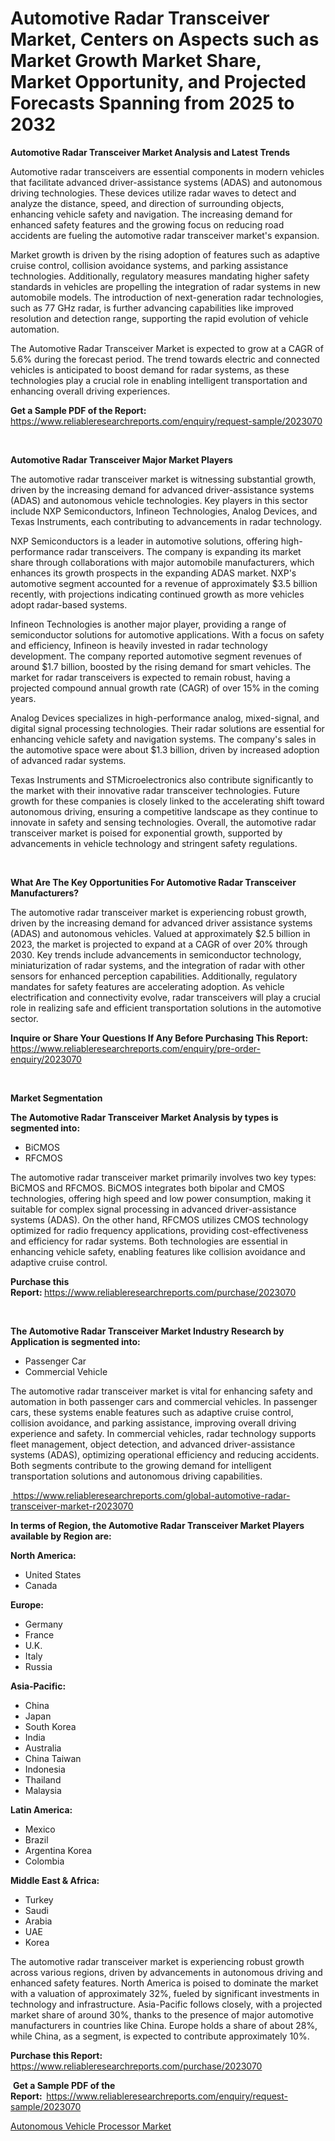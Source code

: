 <p><h1>Automotive Radar Transceiver Market, Centers on Aspects such as Market Growth Market Share, Market Opportunity, and Projected Forecasts Spanning from 2025 to 2032</h1></p><p><strong>Automotive Radar Transceiver Market Analysis and Latest Trends</strong></p>
<p><p>Automotive radar transceivers are essential components in modern vehicles that facilitate advanced driver-assistance systems (ADAS) and autonomous driving technologies. These devices utilize radar waves to detect and analyze the distance, speed, and direction of surrounding objects, enhancing vehicle safety and navigation. The increasing demand for enhanced safety features and the growing focus on reducing road accidents are fueling the automotive radar transceiver market's expansion.</p><p>Market growth is driven by the rising adoption of features such as adaptive cruise control, collision avoidance systems, and parking assistance technologies. Additionally, regulatory measures mandating higher safety standards in vehicles are propelling the integration of radar systems in new automobile models. The introduction of next-generation radar technologies, such as 77 GHz radar, is further advancing capabilities like improved resolution and detection range, supporting the rapid evolution of vehicle automation.</p><p>The Automotive Radar Transceiver Market is expected to grow at a CAGR of 5.6% during the forecast period. The trend towards electric and connected vehicles is anticipated to boost demand for radar systems, as these technologies play a crucial role in enabling intelligent transportation and enhancing overall driving experiences.</p></p>
<p><strong>Get a Sample PDF of the Report:&nbsp;</strong> <a href="https://www.reliableresearchreports.com/enquiry/request-sample/2023070?utm_campaign=2295&utm_medium=2&utm_source=Github&utm_content=ia&utm_term=29032025&utm_id=automotive-radar-transceiver">https://www.reliableresearchreports.com/enquiry/request-sample/2023070</a></p>
<p>&nbsp;</p>
<p><strong>Automotive Radar Transceiver Major Market Players</strong></p>
<p><p>The automotive radar transceiver market is witnessing substantial growth, driven by the increasing demand for advanced driver-assistance systems (ADAS) and autonomous vehicle technologies. Key players in this sector include NXP Semiconductors, Infineon Technologies, Analog Devices, and Texas Instruments, each contributing to advancements in radar technology.</p><p>NXP Semiconductors is a leader in automotive solutions, offering high-performance radar transceivers. The company is expanding its market share through collaborations with major automobile manufacturers, which enhances its growth prospects in the expanding ADAS market. NXP's automotive segment accounted for a revenue of approximately $3.5 billion recently, with projections indicating continued growth as more vehicles adopt radar-based systems.</p><p>Infineon Technologies is another major player, providing a range of semiconductor solutions for automotive applications. With a focus on safety and efficiency, Infineon is heavily invested in radar technology development. The company reported automotive segment revenues of around $1.7 billion, boosted by the rising demand for smart vehicles. The market for radar transceivers is expected to remain robust, having a projected compound annual growth rate (CAGR) of over 15% in the coming years.</p><p>Analog Devices specializes in high-performance analog, mixed-signal, and digital signal processing technologies. Their radar solutions are essential for enhancing vehicle safety and navigation systems. The company's sales in the automotive space were about $1.3 billion, driven by increased adoption of advanced radar systems.</p><p>Texas Instruments and STMicroelectronics also contribute significantly to the market with their innovative radar transceiver technologies. Future growth for these companies is closely linked to the accelerating shift toward autonomous driving, ensuring a competitive landscape as they continue to innovate in safety and sensing technologies. Overall, the automotive radar transceiver market is poised for exponential growth, supported by advancements in vehicle technology and stringent safety regulations.</p></p>
<p>&nbsp;</p>
<p><strong>What Are The Key Opportunities For Automotive Radar Transceiver Manufacturers?</strong></p>
<p><p>The automotive radar transceiver market is experiencing robust growth, driven by the increasing demand for advanced driver assistance systems (ADAS) and autonomous vehicles. Valued at approximately $2.5 billion in 2023, the market is projected to expand at a CAGR of over 20% through 2030. Key trends include advancements in semiconductor technology, miniaturization of radar systems, and the integration of radar with other sensors for enhanced perception capabilities. Additionally, regulatory mandates for safety features are accelerating adoption. As vehicle electrification and connectivity evolve, radar transceivers will play a crucial role in realizing safe and efficient transportation solutions in the automotive sector.</p></p>
<p><strong>Inquire or Share Your Questions If Any Before Purchasing This Report:</strong> <a href="https://www.reliableresearchreports.com/enquiry/pre-order-enquiry/2023070?utm_campaign=2295&utm_medium=2&utm_source=Github&utm_content=ia&utm_term=29032025&utm_id=automotive-radar-transceiver">https://www.reliableresearchreports.com/enquiry/pre-order-enquiry/2023070</a></p>
<p>&nbsp;</p>
<p><strong>Market Segmentation</strong></p>
<p><strong>The Automotive Radar Transceiver Market Analysis by types is segmented into:</strong></p>
<p><ul><li>BiCMOS</li><li>RFCMOS</li></ul></p>
<p><p>The automotive radar transceiver market primarily involves two key types: BiCMOS and RFCMOS. BiCMOS integrates both bipolar and CMOS technologies, offering high speed and low power consumption, making it suitable for complex signal processing in advanced driver-assistance systems (ADAS). On the other hand, RFCMOS utilizes CMOS technology optimized for radio frequency applications, providing cost-effectiveness and efficiency for radar systems. Both technologies are essential in enhancing vehicle safety, enabling features like collision avoidance and adaptive cruise control.</p></p>
<p><strong>Purchase this Report:&nbsp;</strong><a href="https://www.reliableresearchreports.com/purchase/2023070?utm_campaign=2295&utm_medium=2&utm_source=Github&utm_content=ia&utm_term=29032025&utm_id=automotive-radar-transceiver">https://www.reliableresearchreports.com/purchase/2023070</a></p>
<p>&nbsp;</p>
<p><strong>The Automotive Radar Transceiver Market Industry Research by Application is segmented into:</strong></p>
<p><ul><li>Passenger Car</li><li>Commercial Vehicle</li></ul></p>
<p><p>The automotive radar transceiver market is vital for enhancing safety and automation in both passenger cars and commercial vehicles. In passenger cars, these systems enable features such as adaptive cruise control, collision avoidance, and parking assistance, improving overall driving experience and safety. In commercial vehicles, radar technology supports fleet management, object detection, and advanced driver-assistance systems (ADAS), optimizing operational efficiency and reducing accidents. Both segments contribute to the growing demand for intelligent transportation solutions and autonomous driving capabilities.</p></p>
<p><a href="https://www.reliableresearchreports.com/global-automotive-radar-transceiver-market-r2023070?utm_campaign=2295&utm_medium=2&utm_source=Github&utm_content=ia&utm_term=29032025&utm_id=automotive-radar-transceiver">&nbsp;https://www.reliableresearchreports.com/global-automotive-radar-transceiver-market-r2023070</a></p>
<p><strong>In terms of Region, the Automotive Radar Transceiver Market Players available by Region are:</strong></p>
<p>
    <p> <strong> North America: </strong>
        <ul>
            <li>United States</li>
            <li>Canada</li>
        </ul>
        </p> 
    <p> <strong> Europe: </strong>
        <ul>
            <li>Germany</li>
            <li>France</li>
            <li>U.K.</li>
            <li>Italy</li>
            <li>Russia</li>
        </ul>
        </p> 
    <p> <strong> Asia-Pacific: </strong>
        <ul>
            <li>China</li>
            <li>Japan</li>
            <li>South Korea</li>
            <li>India</li>
            <li>Australia</li>
            <li>China Taiwan</li>
            <li>Indonesia</li>
            <li>Thailand</li>
            <li>Malaysia</li>
        </ul>
        </p> 
    <p> <strong> Latin America: </strong>
        <ul>
            <li>Mexico</li>
            <li>Brazil</li>
            <li>Argentina Korea</li>
            <li>Colombia</li>
        </ul>
        </p> 
    <p> <strong> Middle East & Africa: </strong>
        <ul>
            <li>Turkey</li>
            <li>Saudi</li>
            <li>Arabia</li>
            <li>UAE</li>
            <li>Korea</li>
        </ul>
    </p>
    </p>
<p><p>The automotive radar transceiver market is experiencing robust growth across various regions, driven by advancements in autonomous driving and enhanced safety features. North America is poised to dominate the market with a valuation of approximately 32%, fueled by significant investments in technology and infrastructure. Asia-Pacific follows closely, with a projected market share of around 30%, thanks to the presence of major automotive manufacturers in countries like China. Europe holds a share of about 28%, while China, as a segment, is expected to contribute approximately 10%.</p></p>
<p><strong>Purchase this Report: </strong><a href="https://www.reliableresearchreports.com/purchase/2023070?utm_campaign=2295&utm_medium=2&utm_source=Github&utm_content=ia&utm_term=29032025&utm_id=automotive-radar-transceiver">https://www.reliableresearchreports.com/purchase/2023070</a></p>
<p>&nbsp;<strong>Get a Sample PDF of the Report:&nbsp;&nbsp;</strong><a href="https://www.reliableresearchreports.com/enquiry/request-sample/2023070?utm_campaign=2295&utm_medium=2&utm_source=Github&utm_content=ia&utm_term=29032025&utm_id=automotive-radar-transceiver">https://www.reliableresearchreports.com/enquiry/request-sample/2023070</a></p>
<p><strong></strong></p>
<p><p><a href="https://github.com/AlisaRowe24/Market-Research-Report-List-2/blob/main/autonomous-vehicle-processor-market.md?utm_campaign=2295&utm_medium=2&utm_source=Github&utm_content=ia&utm_term=29032025&utm_id=automotive-radar-transceiver">Autonomous Vehicle Processor Market</a></p></p>
